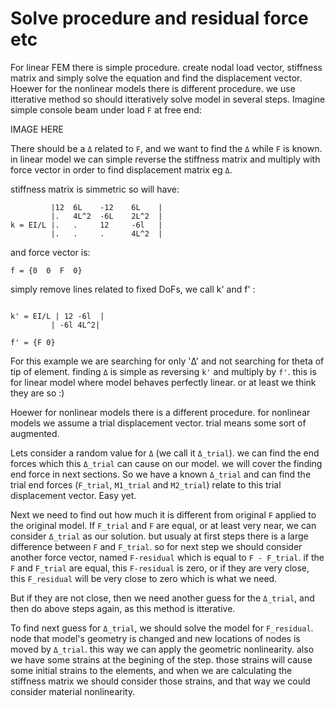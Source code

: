 Solve procedure and residual force etc
======

For linear FEM there is simple procedure. create nodal load vector, stiffness matrix and simply solve the equation and find the displacement vector.
Hoewer for the nonlinear models there is different procedure. we use itterative method so should itteratively solve model in several steps. 
Imagine simple console beam under load `F` at free end:

IMAGE HERE

There should be a `Δ` related to `F`, and we want to find the `Δ` while `F` is known. in linear model we can simple reverse the stiffness matrix and multiply with force vector in order to find displacement matrix eg `Δ`. 

stiffness matrix is simmetric so will have:

```
         |12  6L    -12    6L    |
         |.   4L^2  -6L    2L^2  |
k = EI/L |.   .     12     -6l   |
         |.   .     .      4L^2  |

```
and force vector is:

```
f = {0  0  F  0}
```

simply remove lines related to fixed DoFs, we call k' and f' :

```

k' = EI/L | 12 -6l  |
         | -6l 4L^2|
         
f' = {F 0}
```

For this example we are searching for only 'Δ' and not searching for theta of tip of element. finding `Δ` is simple as reversing `k'` and multiply by `f'`. this is for linear model where model behaves perfectly linear. or at least we think they are so :)

Hoewer for nonlinear models there is a different procedure. for nonlinear models we assume a trial displacement vector. trial means some sort of augmented. 

Lets consider a random value for `Δ` (we call it `Δ_trial`). we can find the end forces which this `Δ_trial` can cause on our model. we will cover the finding end force in next sections.
So we have a known `Δ_trial` and can find the trial end forces (`F_trial`, `M1_trial` and `M2_trial`) relate to this trial displacement vector. Easy yet.

Next we need to find out how much it is different from original `F` applied to the original model. If `F_trial` and `F` are equal, or at least very near, we can consider `Δ_trial` as our solution. but usualy at first steps there is a large difference between `F` and `F_trial`. so for next step we should consider another force vector, named `F-residual` which is equal to `F - F_trial`.
if the `F` and `F_trial` are equal, this `F-residual` is zero, or if they are very close, this `F_residual` will be very close to zero which is what we need.

But if they are not close, then we need another guess for the `Δ_trial`, and then do above steps again, as this method is itterative.

To find next guess for `Δ_trial`, we should solve the model for `F_residual`. node that model's geometry is changed and new locations of nodes is moved by `Δ_trial`. this way we can apply the geometric nonlinearity. also we have some strains at the begining of the step. those strains will cause some initial strains to the elements, and when we are calculating the stiffness matrix we should consider those strains, and that way we could consider material nonlinearity.
